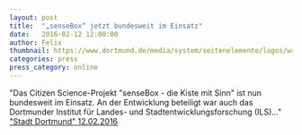 ```yaml
---
layout: post
title:  "„senseBox“ jetzt bundesweit im Einsatz"
date:   2016-02-12 12:00:00
author: Felix
thumbnail: https://www.dortmund.de/media/system/seitenelemente/logos/wappendortmund.gif
categories: press
press_category: online
---
```

"Das Citizen Science-Projekt "senseBox - die Kiste mit Sinn" ist nun bundesweit im Einsatz. An der Entwicklung beteiligt war auch das Dortmunder Institut für Landes- und Stadtentwicklungsforschung (ILS)..."
<a href="http://www.dortmund.de/de/leben_in_dortmund/nachrichtenportal/alle_nachrichten/nachricht.jsp?nid=400707" target="_blank">"Stadt Dortmund" 12.02.2016</a>
